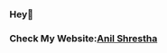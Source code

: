 


### Hey👋 
### Check My Website:[Anil Shrestha](https://anilshrestha2400.github.io/My-Portfolio/)
